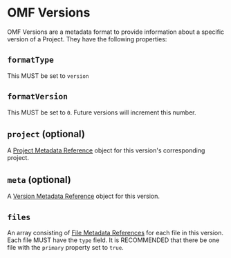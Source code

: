 # OMF Versions
OMF Versions are a metadata format to provide information about a specific version of a Project. They have the following properties:

## `formatType`
This MUST be set to `version`

## `formatVersion`
This MUST be set to `0`. Future versions will increment this number.

## `project` (optional)
A [Project Metadata Reference](./Metadata_References.md#project-metadata-references) object for this version's corresponding project.

## `meta` (optional)
A [Version Metadata Reference](./Metadata_References.md#version-metadata-references) object for this version.

## `files`
An array consisting of [File Metadata References](./Metadata_References.md#file-metadata-references) for each file in this version. Each file MUST have the `type` field. It is RECOMMENDED that there be one file with the `primary` property set to `true`.